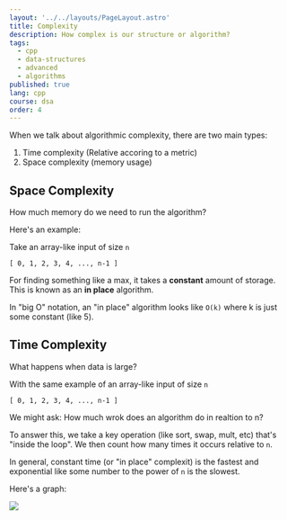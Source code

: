 ```yaml
---
layout: '../../layouts/PageLayout.astro'
title: Complexity
description: How complex is our structure or algorithm?
tags:
  - cpp
  - data-structures
  - advanced
  - algorithms
published: true
lang: cpp
course: dsa
order: 4
---
```


When we talk about algorithmic complexity, there are two main types:
1. Time complexity (Relative accoring to a metric)
2. Space complexity (memory usage)

## Space Complexity
How much memory do we need to run the algorithm?

Here's an example:

Take an array-like input of size `n`
```
[ 0, 1, 2, 3, 4, ..., n-1 ]
```
For finding something like a max, it takes a **constant** amount of storage. This is known as an **in place** algorithm.

In "big O" notation, an "in place" algorithm looks like `O(k)` where k is just some constant (like 5).

## Time Complexity
What happens when data is large?

With the same example of an array-like input of size `n`
```
[ 0, 1, 2, 3, 4, ..., n-1 ]
```

We might ask: How much wrok does an algorithm do in realtion to n?

To answer this, we take a key operation (like sort, swap, mult, etc) that's "inside the loop". We then count how many times it occurs relative to `n`.

In general, constant time (or "in place" complexit) is the fastest and exponential like some number to the power of `n` is the slowest.

Here's a graph:

![](/imgs/time_complexity.png)